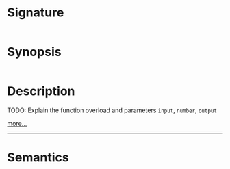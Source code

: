 # Signature
```vikid-signature
```

# Synopsis
```vikid-synopsis
```

# Description
TODO: Explain the function overload and parameters `input`, `number`, `output`

[more...](https://en.wikipedia.org/wiki/Exponentiation)

----
# Semantics
